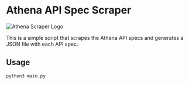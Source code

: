 # Athena API Spec Scraper

![Athena Scraper Logo](https://github.com/reedtechus/.github/assets/77644584/16fb5f87-ae8f-4956-8cea-490312c427d0)

This is a simple script that scrapes the Athena API specs and generates a JSON file with each API spec.

## Usage

```bash
python3 main.py
```
